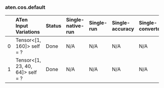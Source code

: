 ### aten.cos.default
|    | ATen Input Variations            | Status   | Single-native-run   | Single-run   | Single-accuracy   | Single-converted   |
|---:|:---------------------------------|:---------|:--------------------|:-------------|:------------------|:-------------------|
|  0 | Tensor<[1, 160]> self = ?        | Done     | N/A                 | N/A          | N/A               | N/A                |
|  1 | Tensor<[1, 23, 40, 64]> self = ? | Done     | N/A                 | N/A          | N/A               | N/A                |

